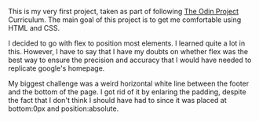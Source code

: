 This is my very first project, taken as part of following <a href="https://www.theodinproject.com/">The Odin Project</a> Curriculum. The main goal of this project is to get me comfortable using HTML and CSS.

I decided to go with flex to position most elements. I learned quite a lot in this. However, I have to say that I have my doubts on whether flex was the best way to ensure the precision and accuracy that I would have needed to replicate google's homepage.

My biggest challenge was a weird horizontal white line between the footer and the bottom of the page. I got rid of it by enlaring the padding, despite the fact that I don't think I should have had to since it was placed at bottom:0px and position:absolute.